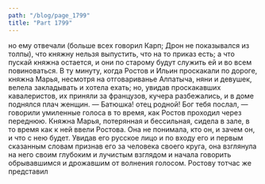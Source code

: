 ```yaml
---
path: "/blog/page_1799"
title: "Part 1799"
---
```


но ему отвечали (больше всех говорил Карп; Дрон не показывался из толпы), что княжну нельзя выпустить, что на то приказ есть; а что пускай княжна остается, и они по старому будут служить ей и во всем повиноваться.
В ту минуту, когда Ростов и Ильин проскакали по дороге, княжна Марья, несмотря на отговариванье Алпатыча, няни и девушек, велела закладывать и хотела ехать; но, увидав проскакавших кавалеристов, их приняли за французов, кучера разбежались, и в доме поднялся плач женщин.
— Батюшка! отец родной! Бог тебя послал, — говорили умиленные голоса в то время, как Ростов проходил через переднюю.
Княжна Марья, потерянная и бессильная, сидела в зале, в то время как к ней ввели Ростова. Она не понимала, кто он, и зачем он, и что с нею будет. Увидав его русское лицо и по входу его и первым сказанным словам признав его за человека своего круга, она взглянула на него своим глубоким и лучистым взглядом и начала говорить обрывавшимся и дрожавшим от волнения голосом. Ростову тотчас же представил

